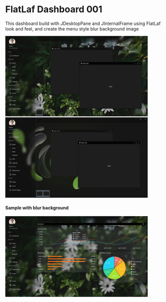 # FlatLaf Dashboard 001

This dashboard build with JDesktopPane and JInternalFrame using FlatLaf look and feel, and create the menu style blur background image

<img src="https://github.com/DJ-Raven/flatlaf-dashboard-001/blob/main/screenshot/sample 1.jpg" width="450" alt="sample 1"/>

<img src="https://github.com/DJ-Raven/flatlaf-dashboard-001/blob/main/screenshot/sample 2.jpg" width="450" alt="sample 2"/>

#### Sample with blur background
<img src="https://github.com/DJ-Raven/flatlaf-dashboard-001/blob/main/screenshot/sample 3.jpg" width="450" alt="sample 3"/>

